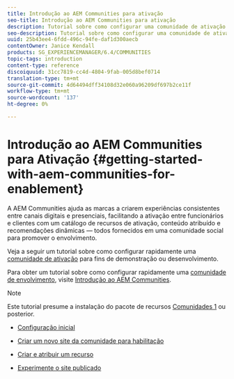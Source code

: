 ```yaml
---
title: Introdução ao AEM Communities para ativação
seo-title: Introdução ao AEM Communities para ativação
description: Tutorial sobre como configurar uma comunidade de ativação
seo-description: Tutorial sobre como configurar uma comunidade de ativação
uuid: 25b43ee4-6fdd-496c-94fe-daf1d300aecb
contentOwner: Janice Kendall
products: SG_EXPERIENCEMANAGER/6.4/COMMUNITIES
topic-tags: introduction
content-type: reference
discoiquuid: 31cc7819-cc4d-4804-9fab-005d8bef0714
translation-type: tm+mt
source-git-commit: 4d64494dff34108d32e060a96209df697b2ce11f
workflow-type: tm+mt
source-wordcount: '137'
ht-degree: 0%

---
```



# Introdução ao AEM Communities para Ativação {#getting-started-with-aem-communities-for-enablement}

A AEM Communities ajuda as marcas a criarem experiências consistentes entre canais digitais e presenciais, facilitando a ativação entre funcionários e clientes com um catálogo de recursos de ativação, conteúdo atribuído e recomendações dinâmicas — todos fornecidos em uma comunidade social para promover o envolvimento.

Veja a seguir um tutorial sobre como configurar rapidamente uma [comunidade de ativação](overview.md#enablement-community) para fins de demonstração ou desenvolvimento.

Para obter um tutorial sobre como configurar rapidamente uma [comunidade de envolvimento](overview.md#engagement-community), visite [Introdução ao AEM Communities](getting-started.md).

>[!NOTE]
>
>Este tutorial presume a instalação do pacote de recursos [Comunidades 1](deploy-communities.md#latestfeaturepack) ou posterior.

* [Configuração inicial](enablement-setup.md)

* [Criar um novo site da comunidade para habilitação](enablement-create-site.md)

* [Criar e atribuir um recurso](resource.md)

* [Experimente o site publicado](enablement-published-site.md)

